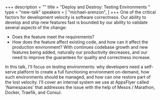 +++
description = ""
title = "Deploy and Destroy: Testing Environments "
type = "new-talk"
speakers = [
        "michael-arenzon",
]
+++
One of the critical factors for development velocity is software correctness. 
Our ability to develop and ship new features fast is bounded by our ability to validate several aspects of the change:
* Does the feature meet the requirements? 
* How does the feature affect existing code, and how can it affect the production environment?
With continues codebase growth and new features being added, naturally our productivity decreases, and our need to improve the guarantees for quality and correctness increase. 

In this talk, I'll focus on testing environments: why developers need a self-serve platform to create a full functioning environment on-demand, how such environments should be managed, and how can one restore part of the lost velocity. I'll cover an internal system we use at AppsFlyer called 'Namespaces' that addresses the issue with the help of Mesos / Marathon, Docker, Traefik, and Consul.